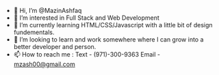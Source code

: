 - 👋 Hi, I’m @MazinAshfaq
- 👀 I’m interested in Full Stack and Web Development
- 🌱 I’m currently learning HTML/CSS/Javascript with a little bit of design fundementals.
- 💞️ I’m looking to learn and work somewhere where I can grow into a better developer and person. 
- 📫 How to reach me :
Text - (971)-300-9363
Email - mzash00@gmail.com

